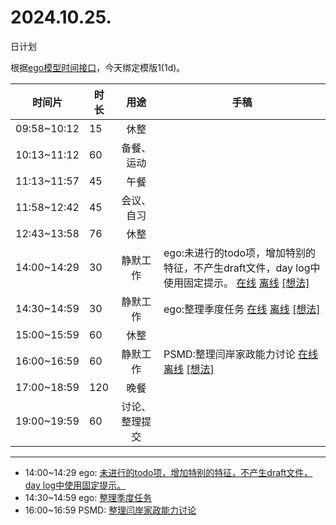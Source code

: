 # 2024.10.25.
日计划

根据[ego模型时间接口](https://gitee.com/hyg/blog/blob/master/timeflow.md)，今天绑定模版1(1d)。

| 时间片 | 时长 | 用途 | 手稿 |
| --- | --- | :---: | --- |
| 09:58~10:12 | 15 | 休整 |  |
| 10:13~11:12 | 60 | 备餐、运动 |  |
| 11:13~11:57 | 45 | 午餐 |  |
| 11:58~12:42 | 45 | 会议、自习 |  |
| 12:43~13:58 | 76 | 休整 |  |
| 14:00~14:29 | 30 | 静默工作 | ego:未进行的todo项，增加特别的特征，不产生draft文件，day log中使用固定提示。 [在线](http://simp.ly/p/8t3vlk) [离线](../../draft/2024/10/20241025140000.md) <a href="mailto:huangyg@mars22.com?subject=关于2024.10.25.[ego:未进行的todo项，增加特别的特征，不产生draft文件，day log中使用固定提示。]任务&body=日期: 20241025%0D%0A序号: 5%0D%0A手稿:../../draft/2024/10/20241025140000.md%0D%0A---请勿修改邮件主题及以上内容 从下一行开始写您的想法---%0D%0A">[想法]</a> |
| 14:30~14:59 | 30 | 静默工作 | ego:整理季度任务 [在线](http://simp.ly/p/5k9gJy) [离线](../../draft/2024/10/20241025143000.md) <a href="mailto:huangyg@mars22.com?subject=关于2024.10.25.[ego:整理季度任务]任务&body=日期: 20241025%0D%0A序号: 6%0D%0A手稿:../../draft/2024/10/20241025143000.md%0D%0A---请勿修改邮件主题及以上内容 从下一行开始写您的想法---%0D%0A">[想法]</a> |
| 15:00~15:59 | 60 | 休整 |  |
| 16:00~16:59 | 60 | 静默工作 | PSMD:整理闫岸家政能力讨论 [在线](http://simp.ly/p/4QDThK) [离线](../../draft/2024/10/20241025160000.md) <a href="mailto:huangyg@mars22.com?subject=关于2024.10.25.[PSMD:整理闫岸家政能力讨论]任务&body=日期: 20241025%0D%0A序号: 8%0D%0A手稿:../../draft/2024/10/20241025160000.md%0D%0A---请勿修改邮件主题及以上内容 从下一行开始写您的想法---%0D%0A">[想法]</a> |
| 17:00~18:59 | 120 | 晚餐 |  |
| 19:00~19:59 | 60 | 讨论、整理提交 |  |

---

- 14:00~14:29	ego: [未进行的todo项，增加特别的特征，不产生draft文件，day log中使用固定提示。](../../draft/2024/10/20241025.01.md)
- 14:30~14:59	ego: [整理季度任务](../../draft/2024/10/20241025.02.md)
- 16:00~16:59	PSMD: [整理闫岸家政能力讨论](../../draft/2024/10/20241025.03.md)
